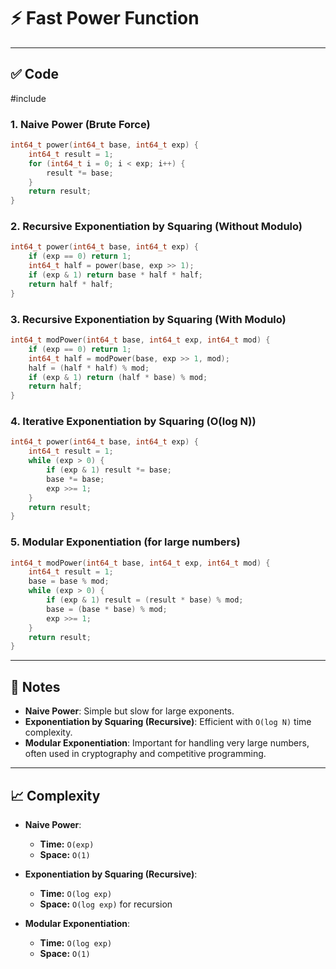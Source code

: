 # ⚡ Fast Power Function

---

## ✅ Code

#include <cstdint>

### 1. **Naive Power (Brute Force)**

```cpp
int64_t power(int64_t base, int64_t exp) {
    int64_t result = 1;
    for (int64_t i = 0; i < exp; i++) {
        result *= base;
    }
    return result;
}
```

### 2. **Recursive Exponentiation by Squaring (Without Modulo)**

```cpp
int64_t power(int64_t base, int64_t exp) {
    if (exp == 0) return 1;
    int64_t half = power(base, exp >> 1);
    if (exp & 1) return base * half * half;
    return half * half;
}
```

### 3. **Recursive Exponentiation by Squaring (With Modulo)**

```cpp
int64_t modPower(int64_t base, int64_t exp, int64_t mod) {
    if (exp == 0) return 1;
    int64_t half = modPower(base, exp >> 1, mod);
    half = (half * half) % mod;
    if (exp & 1) return (half * base) % mod;
    return half;
}
```

### 4. **Iterative Exponentiation by Squaring (O(log N))**

```cpp
int64_t power(int64_t base, int64_t exp) {
    int64_t result = 1;
    while (exp > 0) {
        if (exp & 1) result *= base;
        base *= base;
        exp >>= 1;
    }
    return result;
}
```

### 5. **Modular Exponentiation (for large numbers)**

```cpp
int64_t modPower(int64_t base, int64_t exp, int64_t mod) {
    int64_t result = 1;
    base = base % mod;
    while (exp > 0) {
        if (exp & 1) result = (result * base) % mod;
        base = (base * base) % mod;
        exp >>= 1;
    }
    return result;
}
```

---

## 📘 Notes

- **Naive Power**: Simple but slow for large exponents.
- **Exponentiation by Squaring (Recursive)**: Efficient with `O(log N)` time complexity.
- **Modular Exponentiation**: Important for handling very large numbers, often used in cryptography and competitive programming.

---

## 📈 Complexity

- **Naive Power**: 
    - **Time:** `O(exp)`
    - **Space:** `O(1)`
  
- **Exponentiation by Squaring (Recursive)**:
    - **Time:** `O(log exp)`
    - **Space:** `O(log exp)` for recursion
  
- **Modular Exponentiation**:
    - **Time:** `O(log exp)`
    - **Space:** `O(1)` 